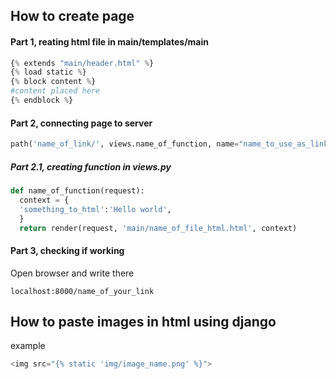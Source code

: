 ## How to create page ##
  #### Part 1, reating html file in main/templates/main ####
  ```python
  {% extends "main/header.html" %}
  {% load static %}
  {% block content %}
  #content placed here
  {% endblock %}
  ```
  #### Part 2, connecting page to server ####
  ```python
  path('name_of_link/', views.name_of_function, name="name_to_use_as_link"),
  ```
  ##### Part 2.1, creating function in views.py #####
  ```python
  def name_of_function(request):
    context = {
    'something_to_html':'Hello world',
    }
    return render(request, 'main/name_of_file_html.html', context)
  ```
  #### Part 3, checking if working ####
 Open browser and write there
 ```
 localhost:8000/name_of_your_link
 ```
 
## How to paste images in html using django ##
example
```python
<img src="{% static 'img/image_name.png' %}">
```
